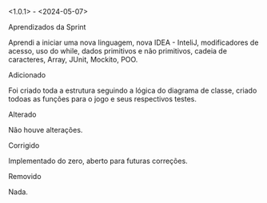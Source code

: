<1.0.1> - <2024-05-07>


Aprendizados da Sprint

Aprendi a iniciar uma nova linguagem, nova IDEA - InteliJ, 
modificadores de acesso, uso do while, dados primitivos e não primitivos, 
cadeia de caracteres, Array, JUnit, Mockito, POO.

Adicionado

Foi criado toda a estrutura seguindo a lógica do diagrama de classe, 
criado todoas as funções para o jogo e seus respectivos testes.

Alterado

Não houve alterações.

Corrigido

Implementado do zero, aberto para futuras correções.

Removido

Nada.